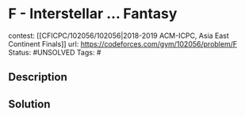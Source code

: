 # F - Interstellar … Fantasy

contest: [[CFICPC/102056/102056|2018-2019 ACM-ICPC, Asia East Continent Finals]]
url: https://codeforces.com/gym/102056/problem/F
Status: #UNSOLVED
Tags: #

## Description

## Solution

